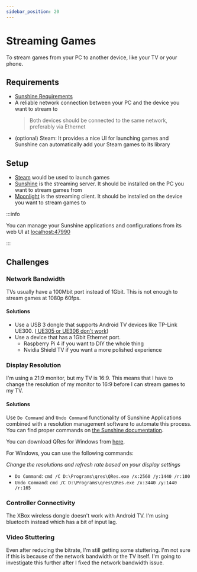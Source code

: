 ```yaml
---
sidebar_position: 20
---
```


# Streaming Games

To stream games from your PC to another device, like your TV or your phone.

## Requirements

- [Sunshine Requirements](https://docs.lizardbyte.dev/projects/sunshine/en/latest/about/overview.html#system-requirements)
- A reliable network connection between your PC and the device you want to stream to
  > Both devices should be connected to the same network, preferably via Ethernet
- (optional) Steam: It provides a nice UI for launching games and Sunshine can automatically add your Steam games to its library

## Setup

- [Steam](https://store.steampowered.com/about/) would be used to launch games
- [Sunshine](https://docs.lizardbyte.dev/projects/sunshine/en/latest/about/installation.html) is the streaming server. It should be installed on the PC you want to stream games from
- [Moonlight](https://moonlight-stream.org/) is the streaming client. It should be installed on the device you want to stream games to

:::info

You can manage your Sunshine applications and configurations from its web UI at [localhost:47990](https://localhost:47990/)

:::

## Challenges

### Network Bandwidth

TVs usually have a 100Mbit port instead of 1Gbit. This is not enough to stream games at 1080p 60fps.

#### Solutions

- Use a USB 3 dongle that supports Android TV devices like TP-Link UE300. ([<Icon icon="fa-brands fa-reddit" size="lg" /> UE305 or UE306 don't work](https://www.reddit.com/r/bravia/comments/qdrgjl/usb_ethernet/))
- Use a device that has a 1Gbit Ethernet port.
  - Raspberry Pi 4 if you want to DIY the whole thing
  - Nvidia Shield TV if you want a more polished experience

### Display Resolution

I'm using a 21:9 monitor, but my TV is 16:9. This means that I have to change the resolution of my monitor to 16:9 before I can stream games to my TV.

#### Solutions

Use `Do Command` and `Undo Command` functionality of Sunshine Applications combined with a resolution management software to automate this process. You can find proper commands on [the Sunshine documentation](https://docs.lizardbyte.dev/projects/sunshine/en/latest/about/guides/app_examples.html#changing-resolution-and-refresh-rate).

You can download QRes for Windows from [here](https://www.majorgeeks.com/files/details/qres.html).

For Windows, you can use the following commands:

*Change the resolutions and refresh rate based on your display settings*

- `Do Command`: `cmd /C D:\Programs\qres\QRes.exe /x:2560 /y:1440 /r:100`
- `Undo Command`: `cmd /C D:\Programs\qres\QRes.exe /x:3440 /y:1440 /r:165`

### Controller Connectivity

The XBox wireless dongle doesn't work with Android TV. I'm using bluetooth instead which has a bit of input lag.

### Video Stuttering

Even after reducing the bitrate, I'm still getting some stuttering. I'm not sure if this is because of the network bandwidth or the TV itself. I'm going to investigate this further after I fixed the network bandwidth issue.
